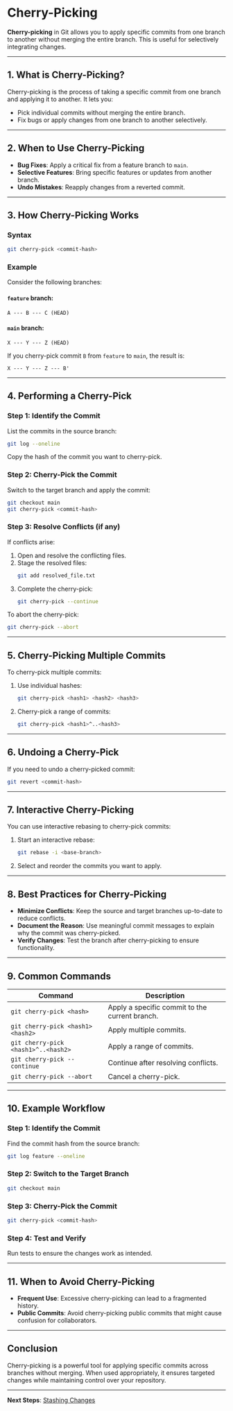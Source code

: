 # Cherry-Picking

**Cherry-picking** in Git allows you to apply specific commits from one branch to another without merging the entire branch. This is useful for selectively integrating changes.

---

## 1. **What is Cherry-Picking?**

Cherry-picking is the process of taking a specific commit from one branch and applying it to another. It lets you:
- Pick individual commits without merging the entire branch.
- Fix bugs or apply changes from one branch to another selectively.

---

## 2. **When to Use Cherry-Picking**

- **Bug Fixes**: Apply a critical fix from a feature branch to `main`.
- **Selective Features**: Bring specific features or updates from another branch.
- **Undo Mistakes**: Reapply changes from a reverted commit.

---

## 3. **How Cherry-Picking Works**

### Syntax
```bash
git cherry-pick <commit-hash>
```

### Example
Consider the following branches:

#### `feature` branch:
```
A --- B --- C (HEAD)
```

#### `main` branch:
```
X --- Y --- Z (HEAD)
```

If you cherry-pick commit `B` from `feature` to `main`, the result is:

```
X --- Y --- Z --- B'
```

---

## 4. **Performing a Cherry-Pick**

### Step 1: Identify the Commit
List the commits in the source branch:
```bash
git log --oneline
```
Copy the hash of the commit you want to cherry-pick.

### Step 2: Cherry-Pick the Commit
Switch to the target branch and apply the commit:
```bash
git checkout main
git cherry-pick <commit-hash>
```

### Step 3: Resolve Conflicts (if any)
If conflicts arise:
1. Open and resolve the conflicting files.
2. Stage the resolved files:
   ```bash
   git add resolved_file.txt
   ```
3. Complete the cherry-pick:
   ```bash
   git cherry-pick --continue
   ```

To abort the cherry-pick:
```bash
git cherry-pick --abort
```

---

## 5. **Cherry-Picking Multiple Commits**

To cherry-pick multiple commits:
1. Use individual hashes:
   ```bash
   git cherry-pick <hash1> <hash2> <hash3>
   ```
2. Cherry-pick a range of commits:
   ```bash
   git cherry-pick <hash1>^..<hash3>
   ```

---

## 6. **Undoing a Cherry-Pick**

If you need to undo a cherry-picked commit:
```bash
git revert <commit-hash>
```

---

## 7. **Interactive Cherry-Picking**

You can use interactive rebasing to cherry-pick commits:
1. Start an interactive rebase:
   ```bash
   git rebase -i <base-branch>
   ```
2. Select and reorder the commits you want to apply.

---

## 8. **Best Practices for Cherry-Picking**

- **Minimize Conflicts**: Keep the source and target branches up-to-date to reduce conflicts.
- **Document the Reason**: Use meaningful commit messages to explain why the commit was cherry-picked.
- **Verify Changes**: Test the branch after cherry-picking to ensure functionality.

---

## 9. **Common Commands**

| Command                                | Description                                       |
|----------------------------------------|---------------------------------------------------|
| `git cherry-pick <hash>`               | Apply a specific commit to the current branch.    |
| `git cherry-pick <hash1> <hash2>`      | Apply multiple commits.                          |
| `git cherry-pick <hash1>^..<hash2>`    | Apply a range of commits.                        |
| `git cherry-pick --continue`           | Continue after resolving conflicts.              |
| `git cherry-pick --abort`              | Cancel a cherry-pick.                            |

---

## 10. **Example Workflow**

### Step 1: Identify the Commit
Find the commit hash from the source branch:
```bash
git log feature --oneline
```

### Step 2: Switch to the Target Branch
```bash
git checkout main
```

### Step 3: Cherry-Pick the Commit
```bash
git cherry-pick <commit-hash>
```

### Step 4: Test and Verify
Run tests to ensure the changes work as intended.

---

## 11. **When to Avoid Cherry-Picking**

- **Frequent Use**: Excessive cherry-picking can lead to a fragmented history.
- **Public Commits**: Avoid cherry-picking public commits that might cause confusion for collaborators.

---

## Conclusion

Cherry-picking is a powerful tool for applying specific commits across branches without merging. When used appropriately, it ensures targeted changes while maintaining control over your repository.

---

**Next Steps**: [Stashing Changes](./3.%20Stashing%20Changes.md)

